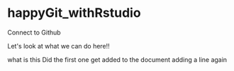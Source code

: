 # happyGit_withRstudio
Connect to Github



Let's look at what we can do here!!


what is this
Did the first one get added to the document
adding a line again
